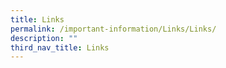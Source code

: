 ```yaml
---
title: Links
permalink: /important-information/Links/Links/
description: ""
third_nav_title: Links
---
```

